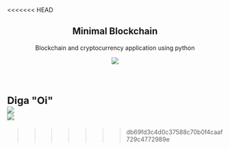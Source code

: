 <<<<<<< HEAD
<p align="center">
  <h2 align="center">Minimal Blockchain</h2>
  <p align="center">Blockchain and cryptocurrency application using python</p>
  <p align="center">
    <a href="https://github.com/hideraldus13/roadmap-do-desenvolvedor-web#-introduction"><img src="https://img.shields.io/badge/Roadmap-2019-yellowgreen.svg"/></a>
  <br>
  </p>
  <br>
</p>

<sub>Diga "Oi" <br> 
  <a href="https://medium.com/@lucasoliveiras"><img src="https://img.shields.io/badge/Medium-Dev%20in%20Anything-lightgrey.svg"/></a><br>
  <a href="https://www.linkedin.com/in/lucas-oliveira-492723127/"><img src="https://img.shields.io/badge/LinkedIn-%40hideraldoluis_-blue.svg"/></a>
</sub>
=======
>>>>>>> db69fd3c4d0c37588c70b0f4caaf729c4772989e
